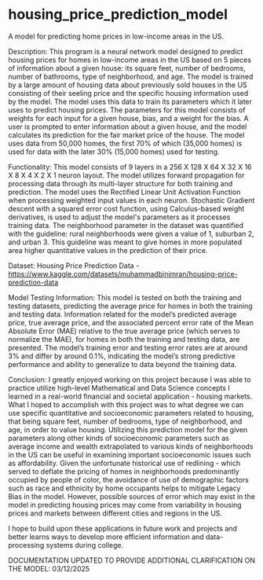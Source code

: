 # housing_price_prediction_model
A model for predicting home prices in low-income areas in the US.

Description: This program is a neural network model designed to predict housing prices for homes
in low-income areas in the US based on 5 pieces of information about a given house: 
its square feet, number of bedrooms, number of bathrooms, type of neighborhood, and age. 
The model is trained by a large amount of housing data about previously sold houses in the 
US consisting of their seeling price and the specific housing information used by the model. 
The model uses this data to train its parameters which it later uses to predict housing prices. 
The parameters for this model consists of weights for each input for a given house, bias, and 
a weight for the bias. A user is prompted to enter information about a given house, and the model 
calculates its prediction for the fair market price of the house. The model uses data from 50,000
homes, the first 70% of which (35,000 homes) is used for data with the later 30% (15,000 homes)
used for testing.

Functionality: This model consists of 9 layers in a 256 X 128 X 64 X 32 X 16 X 8 X 4 X 2 X 1
neuron layout. The model utilizes forward propagation for processing data through its multi-layer 
structure for both training and prediction. The model uses the Rectified Linear Unit Activation 
Function when processing weighted input values in each neuron. Stochastic Gradient descent
with a squared error cost function, using Calculus-based weight derivatives, is used to adjust 
the model's parameters as it processes training data. The neighborhood parameter in the dataset
was quantified with the guideline: rural neighborhoods were given a value of 1, suburban 2, and
urban 3. This guideline was meant to give homes in more populated area higher quantitative values
in the prediction of their price.

Dataset: Housing Price Prediction Data -
https://www.kaggle.com/datasets/muhammadbinimran/housing-price-prediction-data

Model Testing Information: This model is tested on both the training and testing datasets, predicting the average 
price for homes in both the training and testing data. Information related for the model’s predicted average price, 
true average price, and the associated percent error rate of the Mean Absolute Error (MAE) relative to the true average 
price (which serves to normalize the MAE), for homes in both the training and testing data, are presented. The model’s 
training error and testing error rates are at around 3% and differ by around 0.1%, indicating the model’s strong predictive 
performance and ability to generalize to data beyond the training data.

Conclusion: I greatly enjoyed working on this project because I was able to practice utilize
high-level Mathematical and Data Science concepts I learned in a real-world financial and societal application -
housing markets. What I hoped to accomplish with this project was to what degree we can use specific 
quantitative and socioeconomic parameters related to housing, that being square feet, number of
bedrooms, type of neighborhood, and age, in order to value housing. Utilizing this prediction model for the given
parameters along other kinds of socioeconomic parameters such as average income and wealth extrapolated to various 
kinds of neighborhoods in the US can be useful in examining important socioeconomic issues such as affordability. 
Given the unfortunate historical use of redlining - which served to deflate the pricing of homes in neighborhoods predominantly
occupied by people of color, the avoidance of use of demographic factors such as race and ethnicity by home 
occupants helps to mitigate Legacy Bias in the model. However, possible sources of error which may exist in 
the model in predicting housing prices may come from variability in housing prices and markets between different cities 
and regions in the US.

I hope to build upon these applications in future work and projects and better learns ways to develop more efficient
information and data-processing systems during college.


DOCUMENTATION UPDATED TO PROVIDE ADDITIONAL CLARIFICATION ON THE MODEL: 03/12/2025
